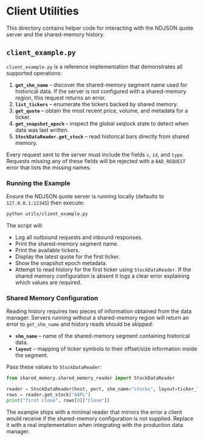 # Client Utilities

This directory contains helper code for interacting with the NDJSON quote
server and the shared-memory history.

## `client_example.py`

`client_example.py` is a reference implementation that demonstrates all
supported operations:

1. **`get_shm_name`** – discover the shared-memory segment name used for
   historical data. If the server is not configured with a shared-memory
   region, this request returns an error.
2. **`list_tickers`** – enumerate the tickers backed by shared memory.
3. **`get_quote`** – obtain the most recent price, volume, and metadata for a
   ticker.
4. **`get_snapshot_epoch`** – inspect the global seqlock state to detect when
   data was last written.
5. **`StockDataReader.get_stock`** – read historical bars directly from shared
   memory.

Every request sent to the server must include the fields `v`, `id`, and `type`.
Requests missing any of these fields will be rejected with a `BAD_REQUEST`
error that lists the missing names.

### Running the Example

Ensure the NDJSON quote server is running locally (defaults to `127.0.0.1:12345`)
then execute:

```bash
python utils/client_example.py
```

The script will:

- Log all outbound requests and inbound responses.
- Print the shared-memory segment name.
- Print the available tickers.
- Display the latest quote for the first ticker.
- Show the snapshot epoch metadata.
- Attempt to read history for the first ticker using
  `StockDataReader`. If the shared memory configuration is absent it logs a
  clear error explaining which values are required.

### Shared Memory Configuration

Reading history requires two pieces of information obtained from the data
manager. Servers running without a shared-memory region will return an error
to `get_shm_name` and history reads should be skipped:

- **`shm_name`** – name of the shared-memory segment containing historical
  data.
- **`layout`** – mapping of ticker symbols to their offset/size information
  inside the segment.

Pass these values to `StockDataReader`:

```python
from shared_memory.shared_memory_reader import StockDataReader

reader = StockDataReader(host, port, shm_name="stocks", layout=ticker_layout)
rows = reader.get_stock("AAPL")
print("first close", rows[0]["Close"])
```

The example ships with a minimal reader that mirrors the error a client would
receive if the shared-memory configuration is not supplied. Replace it with a
real implementation when integrating with the production data manager.

